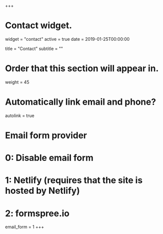 +++
# Contact widget.
widget = "contact"
active = true
date = 2019-01-25T00:00:00

title = "Contact"
subtitle = ""

# Order that this section will appear in.
weight = 45

# Automatically link email and phone?
autolink = true

# Email form provider
#   0: Disable email form
#   1: Netlify (requires that the site is hosted by Netlify)
#   2: formspree.io
email_form = 1
+++
